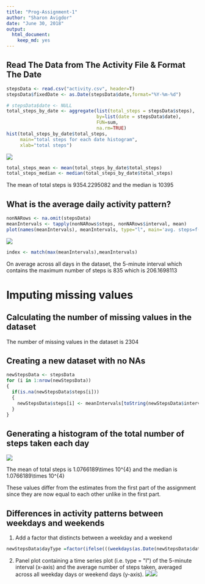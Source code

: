 ```yaml
---
title: "Prog-Assignment-1"
author: "Sharon Avigdor"
date: "June 30, 2018"
output: 
  html_document: 
    keep_md: yes
---
```




## Read The Data from The Activity File & Format The Date



```r
stepsData <- read.csv("activity.csv", header=T)
stepsData$fixedDate <- as.Date(stepsData$date,format="%Y-%m-%d")

# stepsData$date <- NULL 
total_steps_by_date <- aggregate(list(total_steps = stepsData$steps),
                                 by=list(date = stepsData$date),
                                 FUN=sum,
                                 na.rm=TRUE)
hist(total_steps_by_date$total_steps,
     main="total steps for each date histogram",
     xlab="total steps")
```

![](PA1_template_files/figure-html/readData-1.png)<!-- -->

```r
total_steps_mean <- mean(total_steps_by_date$total_steps)
total_steps_median <- median(total_steps_by_date$total_steps)
```

The mean of total steps is 9354.2295082 and the median is 10395

## What is the average daily activity pattern?


```r
nonNARows <- na.omit(stepsData)
meanIntervals <- tapply(nonNARows$steps, nonNARows$interval, mean)
plot(names(meanIntervals), meanIntervals, type="l", main='avg. steps=f(5 minutes intervals)',xlab = "intervals", ylab = "avg. steps per interval")
```

![](PA1_template_files/figure-html/timeseries-1.png)<!-- -->

```r
index <- match(max(meanIntervals),meanIntervals)  
```

On average across all days in the dataset, the 5-minute interval which contains the maximum number of steps is 835 which is 206.1698113

# Imputing missing values

## Calculating the number of missing values in the dataset
The number of missing values in the dataset is 2304  

## Creating a new dataset with no NAs

```r
newStepsData <- stepsData
for (i in 1:nrow(newStepsData))
{
  if(is.na(newStepsData$steps[i]))
  {
    newStepsData$steps[i] <- meanIntervals[toString(newStepsData$interval[i])]
  }
}
```
## Generating a histogram of the total number of steps taken each day
![](PA1_template_files/figure-html/new_total_steps_per_day-1.png)<!-- -->

The mean of total steps is 1.0766189\times 10^{4} and the median is 1.0766189\times 10^{4}

These values differ from the estimates from the first part of the assignment since they are now equal to each other unlike in the first part.

## Differences in activity patterns between weekdays and weekends
1. Add a factor that distincts between a weekday and a weekend

```r
newStepsData$dayType =factor(ifelse(((weekdays(as.Date(newStepsData$date)) == "Sunday") | (weekdays(as.Date(newStepsData$date)) == "Saturday")),"weekend","weekday"),labels = c("weekday","weekend"))
```

2. Panel plot containing a time series plot (i.e. type = "l") of the 5-minute interval (x-axis) and the average number of steps taken, averaged across all weekday days or weekend days (y-axis).
![](PA1_template_files/figure-html/plot_panel-1.png)<!-- -->![](PA1_template_files/figure-html/plot_panel-2.png)<!-- -->
